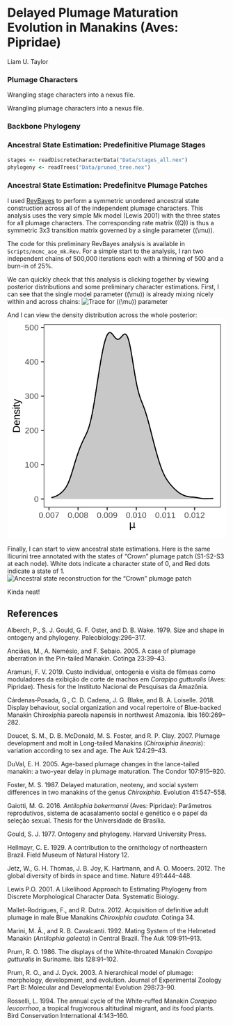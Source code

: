 Delayed Plumage Maturation Evolution in Manakins (Aves: Pipridae)
================
Liam U. Taylor

### Plumage Characters

Wrangling stage characters into a nexus file.

Wrangling plumage characters into a nexus file.

### Backbone Phylogeny

### Ancestral State Estimation: Predefinitive Plumage Stages

``` rb
stages <- readDiscreteCharacterData("Data/stages_all.nex")
phylogeny <- readTrees("Data/pruned_tree.nex")
```

### Ancestral State Estimation: Predefinitve Plumage Patches

I used [RevBayes](https://revbayes.github.io/) to perform a symmetric
unordered ancestral state construction across all of the independent
plumage characters. This analysis uses the very simple Mk model (Lewis
2001) with the three states for all plumage characters. The
corresponding rate matrix (\(Q\)) is thus a symmetric 3x3 transition
matrix governed by a single parameter (\(\mu\)).

The code for this preliminary RevBayes analysis is available in
`Scripts/mcmc_ase_mk.Rev`. For a simple start to the analysis, I ran two
independent chains of 500,000 iterations each with a thinning of 500 and
a burn-in of 25%.

We can quickly check that this analysis is clicking together by viewing
posterior distributions and some preliminary character estimations.
First, I can see that the single model parameter (\(\mu\)) is already
mixing nicely within and across chains: ![Trace for (\(\mu\))
parameter](Figures/trace_mu.png)

And I can view the density distribution across the whole posterior:
![Density plot for (\(\mu\)) parameter](Figures/dens_mu.png)

Finally, I can start to view ancestral state estimations. Here is the
same Ilicurini tree annotated with the states of “Crown” plumage patch
(S1-S2-S3 at each node). White dots indicate a character state of 0, and
Red dots indicate a state of 1. ![Ancestral state reconstruction for the
“Crown” plumage patch](Figures/anc_crown_tree.png)

Kinda neat\!

## References

Alberch, P., S. J. Gould, G. F. Oster, and D. B. Wake. 1979. Size and
shape in ontogeny and phylogeny. Paleobiology:296–317.

Anciães, M., A. Nemésio, and F. Sebaio. 2005. A case of plumage
aberration in the Pin-tailed Manakin. Cotinga 23:39–43.

Aramuni, F. V. 2019. Custo individual, ontogenia e visita de fêmeas como
moduladores da exibição de corte de machos em *Corapipo gutturalis*
(Aves: Pipridae). Thesis for the Instituto Nacional de Pesquisas da
Amazônia.

Cárdenas‐Posada, G., C. D. Cadena, J. G. Blake, and B. A. Loiselle.
2018. Display behaviour, social organization and vocal repertoire of
Blue-backed Manakin Chiroxiphia pareola napensis in northwest Amazonia.
Ibis 160:269–282.

Doucet, S. M., D. B. McDonald, M. S. Foster, and R. P. Clay. 2007.
Plumage development and molt in Long-tailed Manakins (*Chiroxiphia
linearis*): variation according to sex and age. The Auk 124:29–43.

DuVal, E. H. 2005. Age-based plumage changes in the lance-tailed
manakin: a two-year delay in plumage maturation. The Condor 107:915–920.

Foster, M. S. 1987. Delayed maturation, neoteny, and social system
differences in two manakins of the genus *Chiroxiphia*. Evolution
41:547–558.

Gaiotti, M. G. 2016. *Antilophia bokermanni* (Aves: Pipridae):
Parâmetros reprodutivos, sistema de acasalamento social e genético e o
papel da seleção sexual. Thesis for the Universidade de Brasília.

Gould, S. J. 1977. Ontogeny and phylogeny. Harvard University Press.

Hellmayr, C. E. 1929. A contribution to the ornithology of northeastern
Brazil. Field Museum of Natural History 12.

Jetz, W., G. H. Thomas, J. B. Joy, K. Hartmann, and A. O. Mooers. 2012.
The global diversity of birds in space and time. Nature 491:444–448.

Lewis P.O. 2001. A Likelihood Approach to Estimating Phylogeny from
Discrete Morphological Character Data. Systematic Biology.

Mallet-Rodrigues, F., and R. Dutra. 2012. Acquisition of definitive
adult plumage in male Blue Manakins *Chiroxiphia caudata*. Cotinga 34.

Marini, M. Â., and R. B. Cavalcanti. 1992. Mating System of the Helmeted
Manakin (*Antilophia galeata*) in Central Brazil. The Auk 109:911–913.

Prum, R. O. 1986. The displays of the White-throated Manakin *Corapipo
gutturalis* in Suriname. Ibis 128:91–102.

Prum, R. O., and J. Dyck. 2003. A hierarchical model of plumage:
morphology, development, and evolution. Journal of Experimental Zoology
Part B: Molecular and Developmental Evolution 298:73–90.

Rosselli, L. 1994. The annual cycle of the White-ruffed Manakin
*Corapipo leucorrhoa*, a tropical frugivorous altitudinal migrant, and
its food plants. Bird Conservation International 4:143–160.

